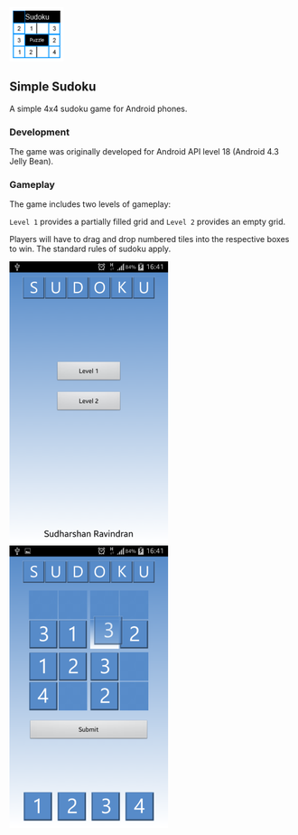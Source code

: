 ![Logo](images/logo.png)

## Simple Sudoku ##

A simple 4x4 sudoku game for Android phones.


### Development ###

The game was originally developed for Android API level 18 (Android 4.3 Jelly Bean).


### Gameplay ###

The game includes two levels of gameplay:

`Level 1` provides a partially filled grid and `Level 2` provides an empty grid.

Players will have to drag and drop numbered tiles into the respective boxes to win. The standard rules of sudoku apply.

![Cover Page](images/cover.png) ![In Game](images/in_game.png)
